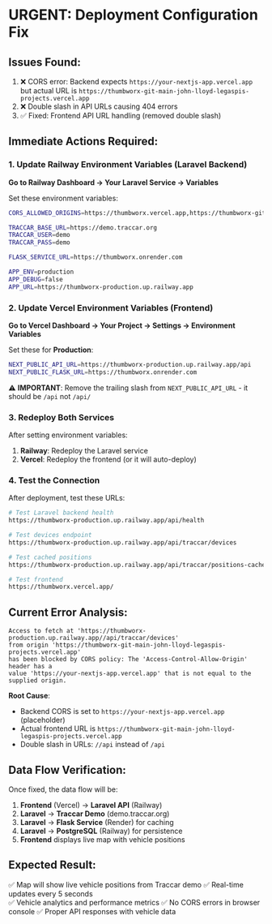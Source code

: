 # URGENT: Deployment Configuration Fix

## Issues Found:
1. ❌ CORS error: Backend expects `https://your-nextjs-app.vercel.app` but actual URL is `https://thumbworx-git-main-john-lloyd-legaspis-projects.vercel.app`
2. ❌ Double slash in API URLs causing 404 errors
3. ✅ Fixed: Frontend API URL handling (removed double slash)

## Immediate Actions Required:

### 1. Update Railway Environment Variables (Laravel Backend)

**Go to Railway Dashboard → Your Laravel Service → Variables**

Set these environment variables:

```bash
CORS_ALLOWED_ORIGINS=https://thumbworx.vercel.app,https://thumbworx-git-main-john-lloyd-legaspis-projects.vercel.app,http://localhost:3000,http://localhost:3001

TRACCAR_BASE_URL=https://demo.traccar.org
TRACCAR_USER=demo
TRACCAR_PASS=demo

FLASK_SERVICE_URL=https://thumbworx.onrender.com

APP_ENV=production
APP_DEBUG=false
APP_URL=https://thumbworx-production.up.railway.app
```

### 2. Update Vercel Environment Variables (Frontend)

**Go to Vercel Dashboard → Your Project → Settings → Environment Variables**

Set these for **Production**:

```bash
NEXT_PUBLIC_API_URL=https://thumbworx-production.up.railway.app/api
NEXT_PUBLIC_FLASK_URL=https://thumbworx.onrender.com
```

⚠️ **IMPORTANT**: Remove the trailing slash from `NEXT_PUBLIC_API_URL` - it should be `/api` not `/api/`

### 3. Redeploy Both Services

After setting environment variables:

1. **Railway**: Redeploy the Laravel service
2. **Vercel**: Redeploy the frontend (or it will auto-deploy)

### 4. Test the Connection

After deployment, test these URLs:

```bash
# Test Laravel backend health
https://thumbworx-production.up.railway.app/api/health

# Test devices endpoint
https://thumbworx-production.up.railway.app/api/traccar/devices

# Test cached positions
https://thumbworx-production.up.railway.app/api/traccar/positions-cached

# Test frontend
https://thumbworx.vercel.app/
```

## Current Error Analysis:

```
Access to fetch at 'https://thumbworx-production.up.railway.app//api/traccar/devices' 
from origin 'https://thumbworx-git-main-john-lloyd-legaspis-projects.vercel.app' 
has been blocked by CORS policy: The 'Access-Control-Allow-Origin' header has a 
value 'https://your-nextjs-app.vercel.app' that is not equal to the supplied origin.
```

**Root Cause**: 
- Backend CORS is set to `https://your-nextjs-app.vercel.app` (placeholder)
- Actual frontend URL is `https://thumbworx-git-main-john-lloyd-legaspis-projects.vercel.app`
- Double slash in URLs: `//api` instead of `/api`

## Data Flow Verification:

Once fixed, the data flow will be:

1. **Frontend** (Vercel) → **Laravel API** (Railway)
2. **Laravel** → **Traccar Demo** (demo.traccar.org) 
3. **Laravel** → **Flask Service** (Render) for caching
4. **Laravel** → **PostgreSQL** (Railway) for persistence
5. **Frontend** displays live map with vehicle positions

## Expected Result:

✅ Map will show live vehicle positions from Traccar demo
✅ Real-time updates every 5 seconds  
✅ Vehicle analytics and performance metrics
✅ No CORS errors in browser console
✅ Proper API responses with vehicle data
